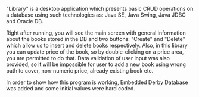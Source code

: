 "Library" is a desktop application which presents basic CRUD operations on a database using such
technologies as: Java SE, Java Swing, Java JDBC and Oracle DB.

Right after running, you will see the main screen with general information about
the books stored in the DB and two buttons: "Create" and "Delete" which allow us to insert and delete books
respectively. Also, in this library you can update price of the book, so by double-clicking on a price area,
you are permitted to do that.
Data validation of user input was also provided, so it will be impossible for user 
to add a new book using wrong path to cover, non-numeric price, already existing book etc.

In order to show how this program is working, Embedded Derby Database was added and some initial values were hard coded. 
